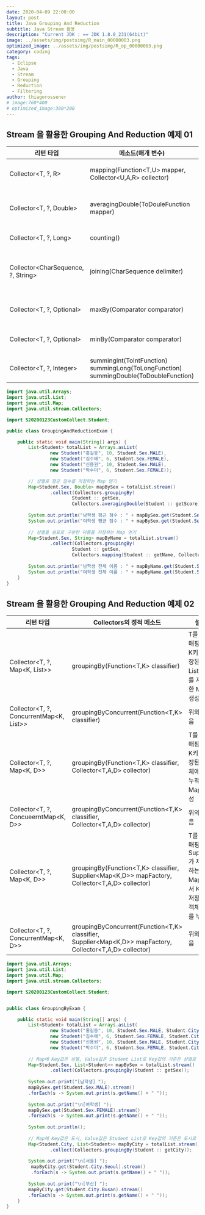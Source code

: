 ```yaml
---
date: 2020-04-09 22:00:00
layout: post
title: Java Grouping And Reduction
subtitle: Java Stream 활용
description: "Current JDK : == JDK 1.8.0_231(64bit)"
image: ../assets/img/postsimg/R_main_00000003.png
optimized_image: ../assets/img/postsimg/R_op_00000003.png
category: coding
tags:
  - Eclipse
  - Java
  - Stream
  - Grouping
  - Reduction
  - Filtering
author: thiagorossener
# image:760*400
# optimized_image:380*200
---
```


## Stream 을 활용한 Grouping And Reduction 예제 01

| 리턴 타입                          | 메소드(매개 변수)                                                                             | 설명                                                    |
|------------------------------------|-----------------------------------------------------------------------------------------------|---------------------------------------------------------|
| Collector<T, ?, R>                 | mapping(Function<T,U> mapper, Collector<U,A,R> collector)                                     | T를 U로 매핑한 후, U를 R에 수집                         |
| Collector<T, ?, Double>            | averagingDouble(ToDouleFunction<T> mapper)                                                    | T를 Double로 매핑한 후, Double의 평균값을 산출          |
| Collector<T, ?, Long>              | counting()                                                                                    | T의 카운팅 수를 산출                                    |
| Collector<CharSequence, ?, String> | joining(CharSequence delimiter)                                                               | CharSequecne를 구분자(delimiter)로 연결한 String를 산출 |
| Collector<T, ?, Optional<T>>       | maxBy(Comparator<T> comparator)                                                               | Comparator를 이용해서 최대 T를 산출                     |
| Collector<T, ?, Optional<T>>       | minBy(Comparator<T> comparator)                                                               | Comparator를 이용해서 최소 T를 산출                     |
| Collector<T, ?, Integer>           | summingInt(ToIntFunction)<br> summingLong(ToLongFunction)<br> summingDouble(ToDoubleFunction) | Int, Long, Double 타입의 합계 산출                      |

```java
import java.util.Arrays;
import java.util.List;
import java.util.Map;
import java.util.stream.Collectors;

import S20200123CustomCollect.Student;

public class GroupingAndReductionExam {

	public static void main(String[] args) {
		List<Student> totalList = Arrays.asList(
				new Student("홍길동", 10, Student.Sex.MALE),
				new Student("김수애", 6, Student.Sex.FEMALE),
				new Student("신용권", 10, Student.Sex.MALE),
				new Student("박수미", 6, Student.Sex.FEMALE));

		// 성별로 평균 점수를 저장하는 Map 얻기
		Map<Student.Sex, Double> mapBySex = totalList.stream()
				.collect(Collectors.groupingBy(
						Student :: getSex, 
						Collectors.averagingDouble(Student :: getScore)));
		
		System.out.println("남학생 평균 점수 : " + mapBySex.get(Student.Sex.MALE));
		System.out.println("여학생 평균 점수 : " + mapBySex.get(Student.Sex.FEMALE));
		
		// 성별을 쉼표로 구분한 이름을 저장하는 Map 얻기
		Map<Student.Sex, String> mapByName = totalList.stream()
				.collect(Collectors.groupingBy(
						Student :: getSex,
						Collectors.mapping(Student :: getName, Collectors.joining(","))));
		
		System.out.println("남학생 전체 이름 : " + mapByName.get(Student.Sex.MALE));
		System.out.println("여학생 전체 이름 : " + mapByName.get(Student.Sex.FEMALE));
	}
}
```

## Stream 을 활용한 Grouping And Reduction 예제 02

| 리턴 타입                                  | Collectors의 정적 메소드                                                                                          | 설명                                                                           |
|--------------------------------------------|-------------------------------------------------------------------------------------------------------------------|--------------------------------------------------------------------------------|
| Collector<T, ?, Map<K, List<T>>>           | groupingBy(Function<T,K> classifier)                                                                              | T를 K로 매핑하고 K키에 저장된<br> List에 T를 저장한 Map 생성                   |
| Collector<T, ?, ConcurrentMap<K, List<T>>> | groupingByConcurrent(Function<T,K> classifier)                                                                    | 위와 같음                                                                      |
| Collector<T, ?, Map<K, D>>                 | groupingBy(Function<T,K> classifier, <br>Collector<T,A,D> collector)                                              | T를 K로 매핑하고 K키에 저장된 D객체에 T를 누적한 Map 생성                      |
| Collector<T, ?, ConcueerntMap<K, D>>       | groupingByConcurrent(Function<T,K> classifier, <br>Collector<T,A,D> collector)                                    | 위와 같음                                                                      |
| Collector<T, ?, Map<K, D>>                 | groupingBy(Function<T,K> classifier, <br>Supplier<Map<K,D>> mapFactory, <br>Collector<T,A,D> collector)           | T를 K로 매핑하고 Supplier가 제공하는<br> Map에서 K키에 저장된 D객체에 T를 누적 |
| Collector<T, ?, ConcurrentMap<K, D>>       | groupingByConcurrent(Function<T,K> classifier, <br>Supplier<Map<K,D>> mapFactory, <br>Collector<T,A,D> collector) | 위와 같음                                                                      |

```java
import java.util.Arrays;
import java.util.List;
import java.util.Map;
import java.util.stream.Collectors;

import S20200123CustomCollect.Student;


public class GroupingByExam {

	public static void main(String[] args) {
		List<Student> totalList = Arrays.asList(
				new Student("홍길동", 10, Student.Sex.MALE, Student.City.Seoul),
				new Student("김수애", 6, Student.Sex.FEMALE, Student.City.Busan),
				new Student("신용권", 10, Student.Sex.MALE, Student.City.Busan),
				new Student("박수미", 6, Student.Sex.FEMALE, Student.City.Seoul));
		
		// Map에 Key값은 성별, Value값은 Student List로 Key값의 기준은 성별로 그룹핑한다.
		Map<Student.Sex, List<Student>> mapBySex = totalList.stream()
				.collect(Collectors.groupingBy(Student :: getSex));
		
		System.out.print("[남학생] ");
		mapBySex.get(Student.Sex.MALE).stream()
		.forEach(s -> System.out.print(s.getName() + " "));
		
		System.out.print("\n[여학생] ");
		mapBySex.get(Student.Sex.FEMALE).stream()
		.forEach(s -> System.out.print(s.getName() + " "));
		
		System.out.println();
		
		// Map에 Key값은 도시, Value값은 Student List로 Key값의 기준은 도시로 그룹핑한다.
		Map<Student.City, List<Student>> mapByCity = totalList.stream()
				.collect(Collectors.groupingBy(Student :: getCity));
		
		System.out.print("\n[서울] ");
		 mapByCity.get(Student.City.Seoul).stream()
		 .forEach(s -> System.out.print(s.getName() + " "));
		 
		System.out.print("\n[부산] ");
		mapByCity.get(Student.City.Busan).stream()
		.forEach(s -> System.out.print(s.getName() + " "));
	}
}
```